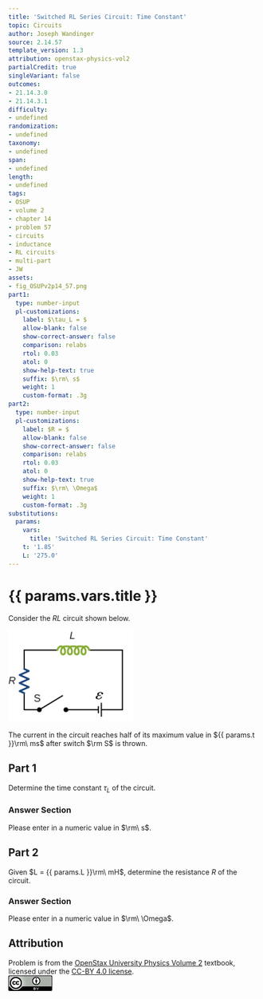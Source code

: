 ```yaml
---
title: 'Switched RL Series Circuit: Time Constant'
topic: Circuits
author: Joseph Wandinger
source: 2.14.57
template_version: 1.3
attribution: openstax-physics-vol2
partialCredit: true
singleVariant: false
outcomes:
- 21.14.3.0
- 21.14.3.1
difficulty:
- undefined
randomization:
- undefined
taxonomy:
- undefined
span:
- undefined
length:
- undefined
tags:
- OSUP
- volume 2
- chapter 14
- problem 57
- circuits
- inductance
- RL circuits
- multi-part
- JW
assets:
- fig_OSUPv2p14_57.png
part1:
  type: number-input
  pl-customizations:
    label: $\tau_L = $
    allow-blank: false
    show-correct-answer: false
    comparison: relabs
    rtol: 0.03
    atol: 0
    show-help-text: true
    suffix: $\rm\ s$
    weight: 1
    custom-format: .3g
part2:
  type: number-input
  pl-customizations:
    label: $R = $
    allow-blank: false
    show-correct-answer: false
    comparison: relabs
    rtol: 0.03
    atol: 0
    show-help-text: true
    suffix: $\rm\ \Omega$
    weight: 1
    custom-format: .3g
substitutions:
  params:
    vars:
      title: 'Switched RL Series Circuit: Time Constant'
    t: '1.85'
    L: '275.0'
---
```

# {{ params.vars.title }}
Consider the $RL$ circuit shown below.

<img src="fig_OSUPv2p14_57.png" width=250>

The current in the circuit reaches half of its maximum value in ${{ params.t }}\rm\ ms$ after switch $\rm S$ is thrown.

## Part 1

Determine the time constant $\tau_L$ of the circuit.

### Answer Section

Please enter in a numeric value in $\rm\ s$.

## Part 2

Given $L = {{ params.L }}\rm\ mH$, determine the resistance $R$ of the circuit.

### Answer Section

Please enter in a numeric value in $\rm\ \Omega$.

## Attribution

Problem is from the [OpenStax University Physics Volume 2](https://openstax.org/details/books/university-physics-volume-2) textbook, licensed under the [CC-BY 4.0 license](https://creativecommons.org/licenses/by/4.0/).<br>![Image representing the Creative Commons 4.0 BY license.](https://raw.githubusercontent.com/firasm/bits/master/by.png)